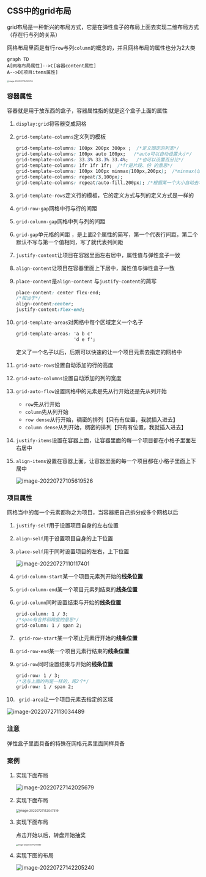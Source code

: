 ## CSS中的grid布局

grid布局是一种新兴的布局方式，它是在弹性盒子的布局上面去实现二维布局方式（存在行与列的关系）

网格布局里面是有行`row`与列`column`的概念的，并且网格布局的属性也分为2大类

```mermaid
graph TD
A[网格布局属性]-->C[容器content属性]
A-->D[项目items属性]
```

<img src="assets/CSS中的grid布局/image-20220727104503724.png" alt="image-20220727104503724" style="zoom:33%;" />

### 容器属性

容器就是用于放东西的盒子，容器属性指的就是这个盒子上面的属性

1. `display:grid`将容器变成网格

2. `grid-template-columns`定义列的模板

   ```css
   grid-template-columns: 100px 200px 300px ;  /*定义固定的列宽*/
   grid-template-columns: 100px auto 100px;   /*auto可以自动设置大小*/
   grid-template-columns: 33.3% 33.3% 33.4%;   /*也可以设置百分比*/
   grid-template-columns: 1fr 1fr 1fr;  /*fr是片段、份 的意思*/
   grid-template-columns: 100px 100px minmax(100px,200px);  /*minmax(设置最小值和最大值区间)*/
   grid-template-columns: repeat(3,100px);
   grid-template-columns: repeat(auto-fill,200px); /*根据某一个大小自动去填充*/;
   ```

3. `grid-template-rows`定义行的模板，它的定义方式与列的定义方式是一样的

4. `grid-row-gap`网格中行与行的间距

5. `grid-column-gap`网格中列与列的间距

6. `grid-gap`单元格的间距 ，是上面2个属性的简写，第一个代表行间距，第二个默认不写与第一个值相同，写了就代表列间距

7. `justify-content`让项目在容器里面左右居中，属性值与弹性盒子一致

8. `align-content`让项目在容器里面上下居中，属性值与弹性盒子一致

9. `place-content`是`align-content` 与`justify-content`的简写

   ```css
   place-content: center flex-end;
   /*相当于*/
   align-content:center;
   justify-content:flex-end;
   ```

10. `grid-template-areas`对网格中每个区域定义一个名子

    ```css
    grid-template-areas: 'a b c' 
                         'd e f';
    ```

    定义了一个名子以后，后期可以快速的让一个项目元素去指定的网格中

11. `grid-auto-rows`设置自动添加的行的高度

12. `grid-auto-columns`设置自动添加的列的宽度

13. `grid-auto-flow`设置网格中的元素是先从行开始还是先从列开始

    * `row`先从行开始
    * `column`先从列开始
    * `row dense`从行开始，稠密的排列【只有有位置，我就插入进去】
    * `column dense`从列开始，稠密的排列【只有有位置，我就插入进去】

14. `justify-items`设置在容器上面，让容器里面的每一个项目都在小格子里面左右居中

15. `align-items`设置在容器上面，让容器里面的每一个项目都在小格子里面上下居中

    ![image-20220727105619526](assets/CSS中的grid布局/image-20220727105619526.png)

### 项目属性

网格当中的每一个元素都称之为项目，当容器把自己拆分成多个网格以后

1. `justify-self`用于设置项目自身的左右位置

2. `align-self`用于设置项目自身的上下位置

3. `place-self`用于同时设置项目的左右，上下位置

   ![image-20220727110117401](assets/CSS中的grid布局/image-20220727110117401.png)

4. `grid-column-start`某一个项目元素列开始的**线条位置**

5. `grid-column-end`某一个项目元素列结束的**线条位置**

6. `grid-column`同时设置结束与开始的**线条位置**

   ```css
   grid-column: 1 / 3;
   /*span有合并和跨度的意思*/
   grid-column: 1 / span 2;
   ```

7. ` grid-row-start`某一个项止元素行开始的**线条位置**

8. `grid-row-end`某一个项目元素行结束的**线条位置**

9. `grid-row`同时设置结束与开始的**线条位置**

   ```css
   grid-row: 1 / 3;
   /*这与上面的列是一样的，跨2个*/
   grid-row: 1 / span 2;
   ```

10. ` grid-area`让一个项目元素去指定的区域

![image-20220727113034489](assets/CSS中的grid布局/image-20220727113034489.png)

### 注意

弹性盒子里面具备的特殊在网格元素里面同样具备

### 案例

1. 实现下面布局

   ![image-20220727142025679](assets/CSS中的grid布局/image-20220727142025679.png)

2. 实现下面布局

   <img src="assets/CSS中的grid布局/image-20220727142047319.png" alt="image-20220727142047319" style="zoom:55%;" />

3. 实现下面布局

   点击开始以后，转盘开始抽奖

   <img src="assets/CSS中的grid布局/image-20220727142113560.png" alt="image-20220727142113560" style="zoom:33%;" />

4. 实现下图的布局

   ![image-20220727142205240](assets/CSS中的grid布局/image-20220727142205240.png)